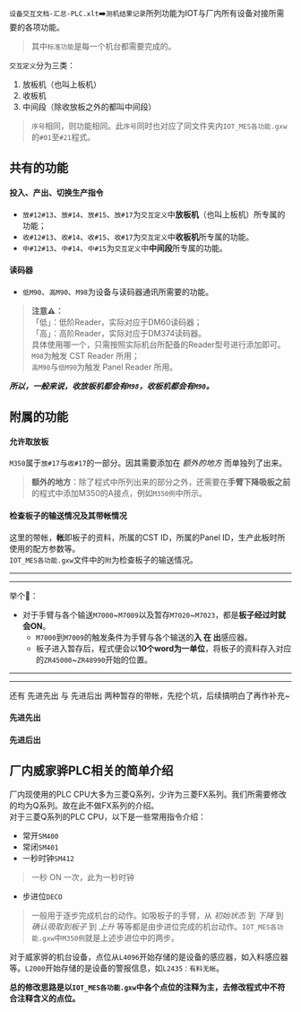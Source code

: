 `设备交互文档-汇总-PLC.xlt`➡️`测机结果记录`所列功能为IOT与厂内所有设备对接所需要的各项功能。  
> 其中`标准功能`是每一个机台都需要完成的。  

`交互定义`分为三类：  
1. 放板机（也叫上板机）  
2. 收板机  
3. 中间段（除收放板之外的都叫中间段）  
> `序号`相同，则功能相同。此`序号`同时也对应了同文件夹内`IOT_MES各功能.gxw`的`#01`至`#21`程式。  
## 共有的功能
#### 投入、产出、切换生产指令
- `放#12#13`、`放#14`、`放#15`、`放#17`为`交互定义`中**放板机**（也叫上板机）所专属的功能；  
- `收#12#13`、`收#14`、`收#15`、`收#17`为`交互定义`中**收板机**所专属的功能。  
- `中#12#13`、`中#14`、`中#15`为`交互定义`中**中间段**所专属的功能。
#### 读码器  
- `低M90`、`高M90`、`M98`为设备与读码器通讯所需要的功能。  
> **注意⚠️：**  
「低」：低阶Reader，实际对应于DM60读码器；  
「高」：高阶Reader，实际对应于DM374读码器。  
具体使用哪一个，只需按照实际机台所配备的Reader型号进行添加即可。  
`M98`为触发 CST Reader 所用；  
`高M90`与`低M90`为触发 Panel Reader 所用。  

***所以，一般来说，收放板机都会有`M98`，收板机都会有`M90`。***

## 附属的功能
#### 允许取放板
`M350`属于`放#17`与`收#17`的一部分。因其需要添加在 *额外的地方* 而单独列了出来。  
> **额外的地方**：除了程式中所列出来的部分之外，还需要在**手臂下降吸板之前**的程式中添加M350的A接点，例如`M350例`中所示。  
#### 检查板子的输送情况及其带帐情况
这里的带帐，**帐**即板子的资料，所属的CST ID，所属的Panel ID，生产此板时所使用的配方参数等。  
`IOT_MES各功能.gxw`文件中的`附`为检查板子的输送情况。  

---
---
举个🌰：  
- 对于手臂与各个输送`M7000`~`M7009`以及暂存`M7020`~`M7023`，都是**板子经过时就会ON**。  
    - `M7000`到`M7009`的触发条件为手臂与各个输送的**入 在 出**感应器。  
    - 板子进入暂存后，程式便会以**10个word为一单位**，将板子的资料存入对应的`ZR45000`~`ZR48990`开始的位置。
---
---

还有 先进先出 与 先进后出 两种暂存的带帐，先挖个坑，后续搞明白了再作补充~
#### 先进先出
#### 先进后出

## 厂内威家骅PLC相关的简单介绍
厂内现使用的PLC CPU大多为三菱Q系列，少许为三菱FX系列。我们所需要修改的均为Q系列。故在此不做FX系列的介绍。  
对于三菱Q系列的PLC CPU，以下是一些常用指令介绍：  
- 常开`SM400`  
- 常闭`SM401`  
- 一秒时钟`SM412`  
> 一秒 ON 一次，此为一秒时钟

- 步进位`DECO`  
> 一般用于逐步完成机台的动作。如吸板子的手臂，从 *初始状态* 到 *下降* 到 *确认吸取到板子* 到 *上升* 等等都是由步进位完成的机台动作。`IOT_MES各功能.gxw`中`M350例`就是上述步进位中的两步。

对于威家骅的机台设备，点位从`L4096`开始存储的是设备的感应器，如入料感应器等。`L2000`开始存储的是设备的警报信息，如`L2435：有料无帐`。  

**总的修改思路是以`IOT_MES各功能.gxw`中各个点位的注释为主，去修改程式中不符合注释含义的点位。**